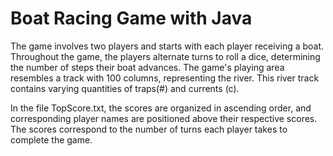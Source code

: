 # Boat Racing Game with Java
The game involves two players and starts with each player receiving a boat. Throughout the game, the players alternate turns to roll a dice, determining the number of steps their boat advances. The game's playing area resembles a track with 100 columns, representing the river. This river track contains varying quantities of traps(#) and currents (c).

In the file TopScore.txt, the scores are organized in ascending order, and corresponding player names are positioned above their respective scores. The scores correspond to the number of turns each player takes to complete the game.








